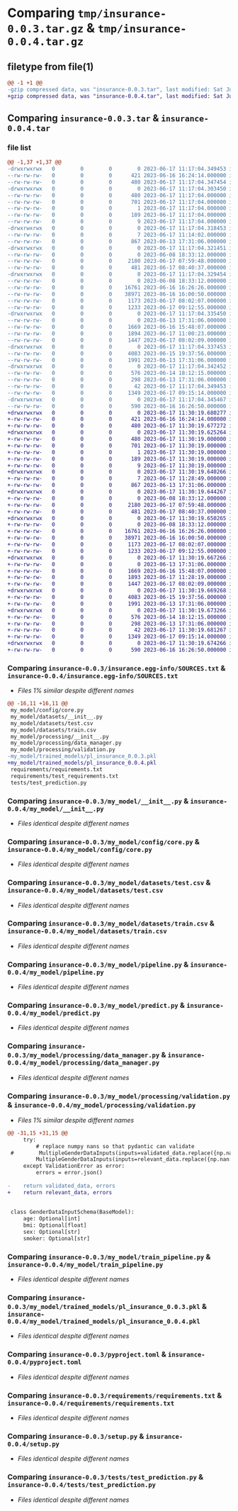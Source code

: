 # Comparing `tmp/insurance-0.0.3.tar.gz` & `tmp/insurance-0.0.4.tar.gz`

## filetype from file(1)

```diff
@@ -1 +1 @@
-gzip compressed data, was "insurance-0.0.3.tar", last modified: Sat Jun 17 11:17:04 2023, max compression
+gzip compressed data, was "insurance-0.0.4.tar", last modified: Sat Jun 17 11:30:19 2023, max compression
```

## Comparing `insurance-0.0.3.tar` & `insurance-0.0.4.tar`

### file list

```diff
@@ -1,37 +1,37 @@
-drwxrwxrwx   0        0        0        0 2023-06-17 11:17:04.349453 insurance-0.0.3/
--rw-rw-rw-   0        0        0      421 2023-06-16 16:24:14.000000 insurance-0.0.3/MANIFEST.in
--rw-rw-rw-   0        0        0      480 2023-06-17 11:17:04.347454 insurance-0.0.3/PKG-INFO
-drwxrwxrwx   0        0        0        0 2023-06-17 11:17:04.303450 insurance-0.0.3/insurance.egg-info/
--rw-rw-rw-   0        0        0      480 2023-06-17 11:17:04.000000 insurance-0.0.3/insurance.egg-info/PKG-INFO
--rw-rw-rw-   0        0        0      701 2023-06-17 11:17:04.000000 insurance-0.0.3/insurance.egg-info/SOURCES.txt
--rw-rw-rw-   0        0        0        1 2023-06-17 11:17:04.000000 insurance-0.0.3/insurance.egg-info/dependency_links.txt
--rw-rw-rw-   0        0        0      189 2023-06-17 11:17:04.000000 insurance-0.0.3/insurance.egg-info/requires.txt
--rw-rw-rw-   0        0        0        9 2023-06-17 11:17:04.000000 insurance-0.0.3/insurance.egg-info/top_level.txt
-drwxrwxrwx   0        0        0        0 2023-06-17 11:17:04.318453 insurance-0.0.3/my_model/
--rw-rw-rw-   0        0        0        7 2023-06-17 11:14:02.000000 insurance-0.0.3/my_model/VERSION
--rw-rw-rw-   0        0        0      867 2023-06-13 17:31:06.000000 insurance-0.0.3/my_model/__init__.py
-drwxrwxrwx   0        0        0        0 2023-06-17 11:17:04.321451 insurance-0.0.3/my_model/config/
--rw-rw-rw-   0        0        0        0 2023-06-08 18:33:12.000000 insurance-0.0.3/my_model/config/__init__.py
--rw-rw-rw-   0        0        0     2180 2023-06-17 07:59:48.000000 insurance-0.0.3/my_model/config/core.py
--rw-rw-rw-   0        0        0      481 2023-06-17 08:40:37.000000 insurance-0.0.3/my_model/config.yml
-drwxrwxrwx   0        0        0        0 2023-06-17 11:17:04.329454 insurance-0.0.3/my_model/datasets/
--rw-rw-rw-   0        0        0        0 2023-06-08 18:33:12.000000 insurance-0.0.3/my_model/datasets/__init__.py
--rw-rw-rw-   0        0        0    16761 2023-06-16 16:26:26.000000 insurance-0.0.3/my_model/datasets/test.csv
--rw-rw-rw-   0        0        0    38971 2023-06-16 16:00:50.000000 insurance-0.0.3/my_model/datasets/train.csv
--rw-rw-rw-   0        0        0     1173 2023-06-17 08:02:07.000000 insurance-0.0.3/my_model/pipeline.py
--rw-rw-rw-   0        0        0     1233 2023-06-17 09:12:55.000000 insurance-0.0.3/my_model/predict.py
-drwxrwxrwx   0        0        0        0 2023-06-17 11:17:04.335450 insurance-0.0.3/my_model/processing/
--rw-rw-rw-   0        0        0        0 2023-06-13 17:31:06.000000 insurance-0.0.3/my_model/processing/__init__.py
--rw-rw-rw-   0        0        0     1669 2023-06-16 15:48:07.000000 insurance-0.0.3/my_model/processing/data_manager.py
--rw-rw-rw-   0        0        0     1894 2023-06-17 11:00:23.000000 insurance-0.0.3/my_model/processing/validation.py
--rw-rw-rw-   0        0        0     1447 2023-06-17 08:02:09.000000 insurance-0.0.3/my_model/train_pipeline.py
-drwxrwxrwx   0        0        0        0 2023-06-17 11:17:04.337453 insurance-0.0.3/my_model/trained_models/
--rw-rw-rw-   0        0        0     4083 2023-06-15 19:37:56.000000 insurance-0.0.3/my_model/trained_models/pl_insurance_0.0.3.pkl
--rw-rw-rw-   0        0        0     1991 2023-06-13 17:31:06.000000 insurance-0.0.3/pyproject.toml
-drwxrwxrwx   0        0        0        0 2023-06-17 11:17:04.342452 insurance-0.0.3/requirements/
--rw-rw-rw-   0        0        0      576 2023-06-14 18:12:15.000000 insurance-0.0.3/requirements/requirements.txt
--rw-rw-rw-   0        0        0      298 2023-06-13 17:31:06.000000 insurance-0.0.3/requirements/test_requirements.txt
--rw-rw-rw-   0        0        0       42 2023-06-17 11:17:04.349453 insurance-0.0.3/setup.cfg
--rw-rw-rw-   0        0        0     1349 2023-06-17 09:15:14.000000 insurance-0.0.3/setup.py
-drwxrwxrwx   0        0        0        0 2023-06-17 11:17:04.345467 insurance-0.0.3/tests/
--rw-rw-rw-   0        0        0      590 2023-06-16 16:26:50.000000 insurance-0.0.3/tests/test_prediction.py
+drwxrwxrwx   0        0        0        0 2023-06-17 11:30:19.680277 insurance-0.0.4/
+-rw-rw-rw-   0        0        0      421 2023-06-16 16:24:14.000000 insurance-0.0.4/MANIFEST.in
+-rw-rw-rw-   0        0        0      480 2023-06-17 11:30:19.677272 insurance-0.0.4/PKG-INFO
+drwxrwxrwx   0        0        0        0 2023-06-17 11:30:19.625264 insurance-0.0.4/insurance.egg-info/
+-rw-rw-rw-   0        0        0      480 2023-06-17 11:30:19.000000 insurance-0.0.4/insurance.egg-info/PKG-INFO
+-rw-rw-rw-   0        0        0      701 2023-06-17 11:30:19.000000 insurance-0.0.4/insurance.egg-info/SOURCES.txt
+-rw-rw-rw-   0        0        0        1 2023-06-17 11:30:19.000000 insurance-0.0.4/insurance.egg-info/dependency_links.txt
+-rw-rw-rw-   0        0        0      189 2023-06-17 11:30:19.000000 insurance-0.0.4/insurance.egg-info/requires.txt
+-rw-rw-rw-   0        0        0        9 2023-06-17 11:30:19.000000 insurance-0.0.4/insurance.egg-info/top_level.txt
+drwxrwxrwx   0        0        0        0 2023-06-17 11:30:19.640266 insurance-0.0.4/my_model/
+-rw-rw-rw-   0        0        0        7 2023-06-17 11:28:49.000000 insurance-0.0.4/my_model/VERSION
+-rw-rw-rw-   0        0        0      867 2023-06-13 17:31:06.000000 insurance-0.0.4/my_model/__init__.py
+drwxrwxrwx   0        0        0        0 2023-06-17 11:30:19.644267 insurance-0.0.4/my_model/config/
+-rw-rw-rw-   0        0        0        0 2023-06-08 18:33:12.000000 insurance-0.0.4/my_model/config/__init__.py
+-rw-rw-rw-   0        0        0     2180 2023-06-17 07:59:48.000000 insurance-0.0.4/my_model/config/core.py
+-rw-rw-rw-   0        0        0      481 2023-06-17 08:40:37.000000 insurance-0.0.4/my_model/config.yml
+drwxrwxrwx   0        0        0        0 2023-06-17 11:30:19.650265 insurance-0.0.4/my_model/datasets/
+-rw-rw-rw-   0        0        0        0 2023-06-08 18:33:12.000000 insurance-0.0.4/my_model/datasets/__init__.py
+-rw-rw-rw-   0        0        0    16761 2023-06-16 16:26:26.000000 insurance-0.0.4/my_model/datasets/test.csv
+-rw-rw-rw-   0        0        0    38971 2023-06-16 16:00:50.000000 insurance-0.0.4/my_model/datasets/train.csv
+-rw-rw-rw-   0        0        0     1173 2023-06-17 08:02:07.000000 insurance-0.0.4/my_model/pipeline.py
+-rw-rw-rw-   0        0        0     1233 2023-06-17 09:12:55.000000 insurance-0.0.4/my_model/predict.py
+drwxrwxrwx   0        0        0        0 2023-06-17 11:30:19.667266 insurance-0.0.4/my_model/processing/
+-rw-rw-rw-   0        0        0        0 2023-06-13 17:31:06.000000 insurance-0.0.4/my_model/processing/__init__.py
+-rw-rw-rw-   0        0        0     1669 2023-06-16 15:48:07.000000 insurance-0.0.4/my_model/processing/data_manager.py
+-rw-rw-rw-   0        0        0     1893 2023-06-17 11:28:19.000000 insurance-0.0.4/my_model/processing/validation.py
+-rw-rw-rw-   0        0        0     1447 2023-06-17 08:02:09.000000 insurance-0.0.4/my_model/train_pipeline.py
+drwxrwxrwx   0        0        0        0 2023-06-17 11:30:19.669268 insurance-0.0.4/my_model/trained_models/
+-rw-rw-rw-   0        0        0     4083 2023-06-15 19:37:56.000000 insurance-0.0.4/my_model/trained_models/pl_insurance_0.0.4.pkl
+-rw-rw-rw-   0        0        0     1991 2023-06-13 17:31:06.000000 insurance-0.0.4/pyproject.toml
+drwxrwxrwx   0        0        0        0 2023-06-17 11:30:19.673266 insurance-0.0.4/requirements/
+-rw-rw-rw-   0        0        0      576 2023-06-14 18:12:15.000000 insurance-0.0.4/requirements/requirements.txt
+-rw-rw-rw-   0        0        0      298 2023-06-13 17:31:06.000000 insurance-0.0.4/requirements/test_requirements.txt
+-rw-rw-rw-   0        0        0       42 2023-06-17 11:30:19.681267 insurance-0.0.4/setup.cfg
+-rw-rw-rw-   0        0        0     1349 2023-06-17 09:15:14.000000 insurance-0.0.4/setup.py
+drwxrwxrwx   0        0        0        0 2023-06-17 11:30:19.674266 insurance-0.0.4/tests/
+-rw-rw-rw-   0        0        0      590 2023-06-16 16:26:50.000000 insurance-0.0.4/tests/test_prediction.py
```

### Comparing `insurance-0.0.3/insurance.egg-info/SOURCES.txt` & `insurance-0.0.4/insurance.egg-info/SOURCES.txt`

 * *Files 1% similar despite different names*

```diff
@@ -16,11 +16,11 @@
 my_model/config/core.py
 my_model/datasets/__init__.py
 my_model/datasets/test.csv
 my_model/datasets/train.csv
 my_model/processing/__init__.py
 my_model/processing/data_manager.py
 my_model/processing/validation.py
-my_model/trained_models/pl_insurance_0.0.3.pkl
+my_model/trained_models/pl_insurance_0.0.4.pkl
 requirements/requirements.txt
 requirements/test_requirements.txt
 tests/test_prediction.py
```

### Comparing `insurance-0.0.3/my_model/__init__.py` & `insurance-0.0.4/my_model/__init__.py`

 * *Files identical despite different names*

### Comparing `insurance-0.0.3/my_model/config/core.py` & `insurance-0.0.4/my_model/config/core.py`

 * *Files identical despite different names*

### Comparing `insurance-0.0.3/my_model/datasets/test.csv` & `insurance-0.0.4/my_model/datasets/test.csv`

 * *Files identical despite different names*

### Comparing `insurance-0.0.3/my_model/datasets/train.csv` & `insurance-0.0.4/my_model/datasets/train.csv`

 * *Files identical despite different names*

### Comparing `insurance-0.0.3/my_model/pipeline.py` & `insurance-0.0.4/my_model/pipeline.py`

 * *Files identical despite different names*

### Comparing `insurance-0.0.3/my_model/predict.py` & `insurance-0.0.4/my_model/predict.py`

 * *Files identical despite different names*

### Comparing `insurance-0.0.3/my_model/processing/data_manager.py` & `insurance-0.0.4/my_model/processing/data_manager.py`

 * *Files identical despite different names*

### Comparing `insurance-0.0.3/my_model/processing/validation.py` & `insurance-0.0.4/my_model/processing/validation.py`

 * *Files 1% similar despite different names*

```diff
@@ -31,15 +31,15 @@
     try:
         # replace numpy nans so that pydantic can validate
 #        MultipleGenderDataInputs(inputs=validated_data.replace({np.nan: None}).to_dict(orient="records"))
         MultipleGenderDataInputs(inputs=relevant_data.replace({np.nan: None}).to_dict(orient="records"))
     except ValidationError as error:
         errors = error.json()
 
-    return validated_data, errors
+    return relevant_data, errors
 
 
 class GenderDataInputSchema(BaseModel):
     age: Optional[int]
     bmi: Optional[float]
     sex: Optional[str]
     smoker: Optional[str]
```

### Comparing `insurance-0.0.3/my_model/train_pipeline.py` & `insurance-0.0.4/my_model/train_pipeline.py`

 * *Files identical despite different names*

### Comparing `insurance-0.0.3/my_model/trained_models/pl_insurance_0.0.3.pkl` & `insurance-0.0.4/my_model/trained_models/pl_insurance_0.0.4.pkl`

 * *Files identical despite different names*

### Comparing `insurance-0.0.3/pyproject.toml` & `insurance-0.0.4/pyproject.toml`

 * *Files identical despite different names*

### Comparing `insurance-0.0.3/requirements/requirements.txt` & `insurance-0.0.4/requirements/requirements.txt`

 * *Files identical despite different names*

### Comparing `insurance-0.0.3/setup.py` & `insurance-0.0.4/setup.py`

 * *Files identical despite different names*

### Comparing `insurance-0.0.3/tests/test_prediction.py` & `insurance-0.0.4/tests/test_prediction.py`

 * *Files identical despite different names*

